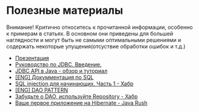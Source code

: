 # Полезные материалы

Внимание! Критично относитесь к прочитанной информации, особенно к примерам в статьях. В основном они приведены для большей наглядности и могут быть не самыми оптимальными решениями и содержать некоторые упущения(отсуствие обработки ошибок и т.д.)

+ [Презентация](4.pdf)
+ [Руководство по JDBC. Введение.](https://proselyte.net/tutorials/jdbc/introduction/)
+ [JDBC API в Java - обзор и туториал](http://www.javenue.info/post/java-jdbc-api)
+ [[ENG] Докумментация по SQL](https://www.w3schools.com/SQL/default.asp)
+ [SQL injection для начинающих. Часть 1 - Хабр](https://habr.com/ru/post/148151/)
+ [[ENG] DAO PATTERN](https://www.baeldung.com/java-dao-pattern)
+ [Забудьте о DAO, используйте Repository - Хабр](https://habr.com/ru/post/263033/)
+ [Ваше первое приложение на Hibernate - Java Rush](https://javarush.ru/groups/posts/520-vashe-pervoe-prilozhenie-na-hibernate)
